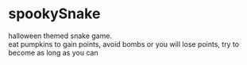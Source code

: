 # spookySnake
halloween themed snake game.   
eat pumpkins to gain points, 
avoid bombs or you will lose points, 
try to become as long as you can
